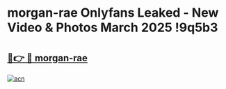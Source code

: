 # morgan-rae Onlyfans Leaked - New Video & Photos March 2025 !9q5b3

# <h2><a href="https://1fmz1a.iuczelnia.edu.pl?title=morgan-rae&ref=9q5b3">🔗👉 🔴 morgan-rae</a></h2>

[![acn](https://github.com/user-attachments/assets/0f9c940e-d8b0-45ae-aac7-cd30a18b3e1c)](https://1fmz1a.iuczelnia.edu.pl?title=morgan-rae&ref=9q5b3)

